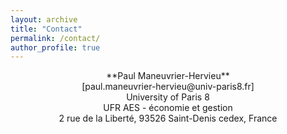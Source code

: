 ```yaml
---
layout: archive
title: "Contact"
permalink: /contact/
author_profile: true
---
```




<div align="center">**Paul Maneuvrier-Hervieu**
<br>[paul.maneuvrier-hervieu@univ-paris8.fr]
<br>University of Paris 8
<br>UFR AES - économie et gestion
<br>2 rue de la Liberté, 93526 Saint-Denis cedex, France</div>

